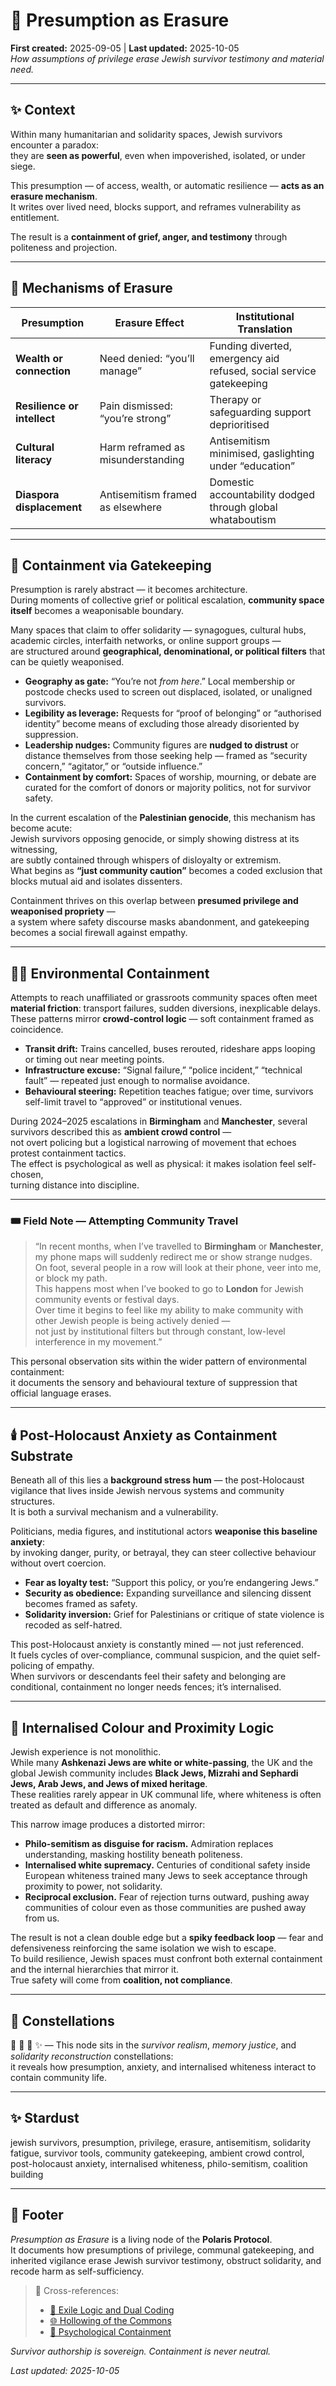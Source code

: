 # 🫥 Presumption as Erasure  
**First created:** 2025-09-05 | **Last updated:** 2025-10-05  
*How assumptions of privilege erase Jewish survivor testimony and material need.*  

---

## ✨ Context  

Within many humanitarian and solidarity spaces, Jewish survivors encounter a paradox:  
they are **seen as powerful**, even when impoverished, isolated, or under siege.  

This presumption — of access, wealth, or automatic resilience — **acts as an erasure mechanism**.  
It writes over lived need, blocks support, and reframes vulnerability as entitlement.  

The result is a **containment of grief, anger, and testimony** through politeness and projection.  

---

## 🧿 Mechanisms of Erasure  

| Presumption | Erasure Effect | Institutional Translation |
|--------------|----------------|-----------------------------|
| **Wealth or connection** | Need denied: “you’ll manage” | Funding diverted, emergency aid refused, social service gatekeeping |
| **Resilience or intellect** | Pain dismissed: “you’re strong” | Therapy or safeguarding support deprioritised |
| **Cultural literacy** | Harm reframed as misunderstanding | Antisemitism minimised, gaslighting under “education” |
| **Diaspora displacement** | Antisemitism framed as elsewhere | Domestic accountability dodged through global whataboutism |

---

## 🕍 Containment via Gatekeeping  

Presumption is rarely abstract — it becomes architecture.  
During moments of collective grief or political escalation, **community space itself** becomes a weaponisable boundary.  

Many spaces that claim to offer solidarity — synagogues, cultural hubs, academic circles, interfaith networks, or online support groups —  
are structured around **geographical, denominational, or political filters** that can be quietly weaponised.  

- **Geography as gate:** “You’re not *from here*.” Local membership or postcode checks used to screen out displaced, isolated, or unaligned survivors.  
- **Legibility as leverage:** Requests for “proof of belonging” or “authorised identity” become means of excluding those already disoriented by suppression.  
- **Leadership nudges:** Community figures are **nudged to distrust** or distance themselves from those seeking help — framed as “security concern,” “agitator,” or “outside influence.”  
- **Containment by comfort:** Spaces of worship, mourning, or debate are curated for the comfort of donors or majority politics, not for survivor safety.  

In the current escalation of the **Palestinian genocide**, this mechanism has become acute:  
Jewish survivors opposing genocide, or simply showing distress at its witnessing,  
are subtly contained through whispers of disloyalty or extremism.  
What begins as **“just community caution”** becomes a coded exclusion that blocks mutual aid and isolates dissenters.  

Containment thrives on this overlap between **presumed privilege and weaponised propriety** —  
a system where safety discourse masks abandonment, and gatekeeping becomes a social firewall against empathy.  

---

## 🍋🌾 Environmental Containment  

Attempts to reach unaffiliated or grassroots community spaces often meet **material friction**: transport failures, sudden diversions, inexplicable delays.  
These patterns mirror **crowd-control logic** — soft containment framed as coincidence.  

- **Transit drift:** Trains cancelled, buses rerouted, rideshare apps looping or timing out near meeting points.  
- **Infrastructure excuse:** “Signal failure,” “police incident,” “technical fault” — repeated just enough to normalise avoidance.  
- **Behavioural steering:** Repetition teaches fatigue; over time, survivors self-limit travel to “approved” or institutional venues.  

During 2024–2025 escalations in **Birmingham** and **Manchester**, several survivors described this as **ambient crowd control** —  
not overt policing but a logistical narrowing of movement that echoes protest containment tactics.  
The effect is psychological as well as physical: it makes isolation feel self-chosen,  
turning distance into discipline.  

---

### 🎟️ Field Note — Attempting Community Travel  

> “In recent months, when I’ve travelled to **Birmingham** or **Manchester**,  
> my phone maps will suddenly redirect me or show strange nudges.  
> On foot, several people in a row will look at their phone, veer into me, or block my path.  
> This happens most when I’ve booked to go to **London** for Jewish community events or festival days.  
> Over time it begins to feel like my ability to make community with other Jewish people is being actively denied —  
> not just by institutional filters but through constant, low-level interference in my movement.”  

This personal observation sits within the wider pattern of environmental containment:  
it documents the sensory and behavioural texture of suppression that official language erases.  

---

## 🕯️ Post-Holocaust Anxiety as Containment Substrate  

Beneath all of this lies a **background stress hum** — the post-Holocaust vigilance that lives inside Jewish nervous systems and community structures.  
It is both a survival mechanism and a vulnerability.  

Politicians, media figures, and institutional actors **weaponise this baseline anxiety**:  
by invoking danger, purity, or betrayal, they can steer collective behaviour without overt coercion.  

- **Fear as loyalty test:** “Support this policy, or you’re endangering Jews.”  
- **Security as obedience:** Expanding surveillance and silencing dissent becomes framed as safety.  
- **Solidarity inversion:** Grief for Palestinians or critique of state violence is recoded as self-hatred.  

This post-Holocaust anxiety is constantly mined — not just referenced.  
It fuels cycles of over-compliance, communal suspicion, and the quiet self-policing of empathy.  
When survivors or descendants feel their safety and belonging are conditional, containment no longer needs fences; it’s internalised.  

---

## 🧩 Internalised Colour and Proximity Logic  

Jewish experience is not monolithic.  
While many **Ashkenazi Jews are white or white-passing**, the UK and the global Jewish community includes **Black Jews, Mizrahi and Sephardi Jews, Arab Jews, and Jews of mixed heritage**.  
These realities rarely appear in UK communal life, where whiteness is often treated as default and difference as anomaly.  

This narrow image produces a distorted mirror:  
- **Philo-semitism as disguise for racism.**  Admiration replaces understanding, masking hostility beneath politeness.  
- **Internalised white supremacy.**  Centuries of conditional safety inside European whiteness trained many Jews to seek acceptance through proximity to power, not solidarity.  
- **Reciprocal exclusion.**  Fear of rejection turns outward, pushing away communities of colour even as those communities are pushed away from us.  

The result is not a clean double edge but a **spiky feedback loop** — fear and defensiveness reinforcing the same isolation we wish to escape.  
To build resilience, Jewish spaces must confront both external containment and the internal hierarchies that mirror it.  
True safety will come from **coalition, not compliance**.  

---

## 🌌 Constellations  

🫥 🕎 🔮 ✨ — This node sits in the *survivor realism*, *memory justice*, and *solidarity reconstruction* constellations:  
it reveals how presumption, anxiety, and internalised whiteness interact to contain community life.  

---

## ✨ Stardust  

jewish survivors, presumption, privilege, erasure, antisemitism, solidarity fatigue, survivor tools, community gatekeeping, ambient crowd control, post-holocaust anxiety, internalised whiteness, philo-semitism, coalition building  

---

## 🏮 Footer  

*Presumption as Erasure* is a living node of the **Polaris Protocol**.  
It documents how presumptions of privilege, communal gatekeeping, and inherited vigilance erase Jewish survivor testimony, obstruct solidarity, and recode harm as self-sufficiency.  

> 📡 Cross-references:  
> - [🕎 Exile Logic and Dual Coding](./🕎_exile_logic_and_dual_coding.md)
> - [🌐 Hollowing of the Commons](../Big_Picture_Protocols/🌐_hollowing_of_the_commons.md)  
> - [🧠 Psychological Containment](../../../Metadata_Sabotage_Network/Narrative_And_Psych_Ops/🧠_psychological_containment/🌑_induced_futility.md)  

*Survivor authorship is sovereign. Containment is never neutral.*  

_Last updated: 2025-10-05_
